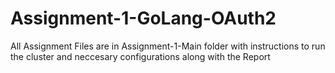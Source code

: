 # Assignment-1-GoLang-OAuth2

All Assignment Files are in Assignment-1-Main folder with instructions to run the cluster and neccesary configurations along with the Report

